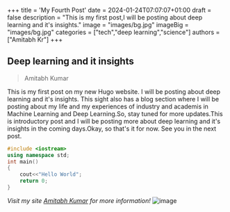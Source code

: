 +++
title = 'My Fourth Post'
date = 2024-01-24T07:07:07+01:00
draft = false
description = "This is my first post,I will be posting about deep learning and it's insights."
image = "images/bg.jpg"
imageBig = "images/bg.jpg"
categories = ["tech","deep learning","science"]
authors = ["Amitabh Kr"]
+++
## Deep learning and it insights
>Amitabh Kumar

This is my first post on my new Hugo website. I will be posting about deep learning and it's insights.
This sight also has a blog section where I will be posting about my life and my experiences of industry and academis in Machine Learning and Deep Learning.So, stay tuned for more updates.This is introductory post and I will be posting more about deep learning and it's insights in the coming days.Okay, so that's it for now. See you in the next post.
```C++
#include <iostream>
using namespace std;
int main()
{
    cout<<"Hello World";
    return 0;
}
```
*Visit my site [Amitabh Kumar](https://fireship.io) for more information!*
![image](/images/bg.jpg)